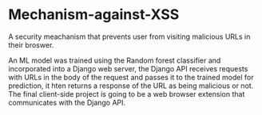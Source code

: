 # Mechanism-against-XSS

A security meachanism that prevents user from visiting malicious URLs in their broswer.

An ML model was trained using the Random forest classifier and incorporated into a Django web server, the Django API receives requests
with URLs in the body of the request and passes it to the trained model for prediction, it hten returns a response of the URL as being
malicious or not.
The final client-side project is going to be a web browser extension that communicates with the Django API.
